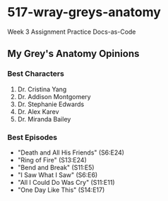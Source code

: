 # 517-wray-greys-anatomy

Week 3 Assignment Practice Docs-as-Code

## My Grey's Anatomy Opinions

### Best Characters

1. Dr. Cristina Yang
2. Dr. Addison Montgomery
3. Dr. Stephanie Edwards
4. Dr. Alex Karev
5. Dr. Miranda Bailey

### Best Episodes

* "Death and All His Friends" (S6:E24)
* "Ring of Fire" (S13:E24)
* "Bend and Break" (S11:E5)
* "I Saw What I Saw" (S6:E6)
* "All I Could Do Was Cry" (S11:E11)
* "One Day Like This" (S14:E17)